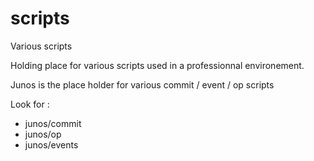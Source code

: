 # scripts
Various scripts

Holding place for various scripts used in a professionnal environement.

Junos is the place holder for various commit / event / op scripts

Look for :
-  junos/commit 
- junos/op
-  junos/events
